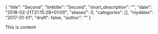 {
    "title": "Second",
    "linktitle": "Second",
    "short_description": "",
    "date": "2018-02-21T21:15:28+01:00",
    "aliases": 0,
    "categories": [],
    "mydates": "2017-01-01",
    "draft": false,
    "author": ""
}

This is content
